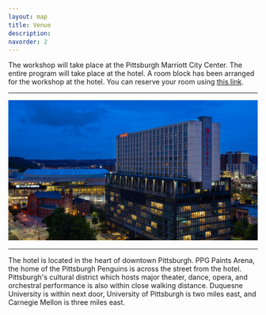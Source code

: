 ```yaml
---
layout: map
title: Venue
description: 
navorder: 2
---
```


The workshop will take place at the Pittsburgh Marriott City Center. The entire program will take place at the hotel. A room block has been arranged for the workshop at the hotel. You can reserve your room using [this link](https://www.marriott.com/event-reservations/reservation-link.mi?id=1729172649523&key=GRP&guestreslink2=true).

---

<img alt="Photo of the Pittsburgh Marriot City Center at night." class="img-fluid" src="images/hotel.jpg">

---

The hotel is located in the heart of downtown Pittsburgh. PPG Paints Arena, the home of the Pittsburgh Penguins is across the street from the hotel. Pittsburgh's cultural district which hosts  major theater, dance, opera, and orchestral performance is also within close walking distance. Duquesne University is within next door, University of Pittsburgh is two miles east, and Carnegie Mellon is three miles east. 

<!-- Ultricies lacus sed turpis tincidunt. -->
